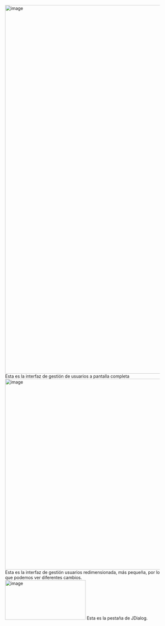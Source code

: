 <img width="1919" height="1199" alt="image" src="https://github.com/user-attachments/assets/5e5091c3-b068-4442-af70-7110f565e57d" />
Esta es la interfaz de gestión de usuarios a pantalla completa

<img width="1239" height="621" alt="image" src="https://github.com/user-attachments/assets/9be21f82-0d94-4f5c-86a4-34fb723ddc11" />
Esta es la interfaz de gestión usuarios redimensionada, más pequeña, por lo que podemos ver diferentes cambios. 

<img width="262" height="129" alt="image" src="https://github.com/user-attachments/assets/e212d079-1cde-490e-8be3-7c0db7b071d6" />
Esta es la pestaña de JDialog. 


